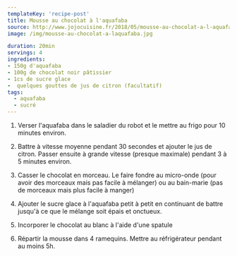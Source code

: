 ```yaml
---
templateKey: 'recipe-post'
title: Mousse au chocolat à l'aquafaba
source: http://www.jojocuisine.fr/2018/05/mousse-au-chocolat-a-l-aquafaba-jus-des-pois-chiches-sans-oeuf.html 
image: /img/mousse-au-chocolat-a-laquafaba.jpg

duration: 20min
servings: 4
ingredients:
- 150g d'aquafaba
- 100g de chocolat noir pâtissier
- 1cs de sucre glace
-  quelques gouttes de jus de citron (facultatif)
tags:
  - aquafaba
  - sucré
---
```

1) Verser l'aquafaba dans le saladier du robot et le mettre au frigo pour 10 minutes environ.

2) Battre à vitesse moyenne pendant 30 secondes et ajouter le jus de citron. Passer ensuite à grande vitesse (presque maximale) pendant 3 à 5 minutes environ.

3) Casser le chocolat en morceau. Le faire fondre au micro-onde (pour avoir des morceaux mais pas facile à mélanger) ou au bain-marie (pas de morceaux mais plus facile à manger)

4) Ajouter le sucre glace à l'aquafaba petit à petit en continuant de battre jusqu'à ce que le mélange soit épais et onctueux.

5) Incorporer le chocolat au blanc à l'aide d'une spatule

6) Répartir la mousse dans 4 ramequins. Mettre au réfrigérateur pendant au moins 5h.
